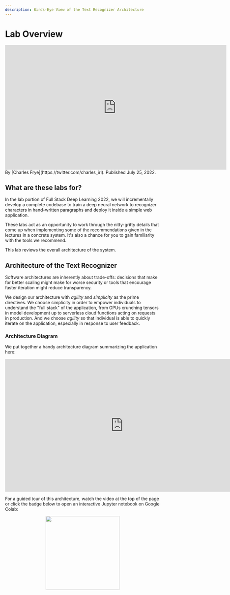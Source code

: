 ```yaml
---
description: Birds-Eye View of the Text Recognizer Architecture
---
```

# Lab Overview

<div align="center">
  <iframe width="720" height="405" src="https://www.youtube.com/embed/hltjXcaxExY?list=PL1T8fO7ArWleMMI8KPJ_5D5XSlovTW_Ur" title="YouTube video player" frameborder="0" allow="accelerometer; autoplay; clipboard-write; encrypted-media; gyroscope; picture-in-picture" allowfullscreen></iframe>
</div>

<div class="author" markdown>
By [Charles Frye](https://twitter.com/charles_irl). Published July 25, 2022.
</div>

## What are these labs for?

In the lab portion of Full Stack Deep Learning 2022,
we will incrementally develop a complete codebase
to train a deep neural network to recognizer characters in hand-written paragraphs
and deploy it inside a simple web application.

These labs act as an opportunity to work through the nitty-gritty details that come up
when implementing some of the recommendations given in the lectures in a concrete system.
It's also a chance for you to gain familiarity with the tools we recommend.

This lab reviews the overall architecture of the system.

## Architecture of the Text Recognizer

Software architectures are inherently about trade-offs:
decisions that make for better scaling might make for worse security or
tools that encourage faster iteration might reduce transparency.

We design our architecture with _agility_ and _simplicity_ as the prime directives.
We choose simplicity in order to empower individuals to understand the "full stack" of the application,
from GPUs crunching tensors in model development up to serverless cloud functions acting on requests in production.
And we choose _agility_ so that individual is able to quickly iterate on the application,
especially in response to user feedback.

### Architecture Diagram

We put together a handy architecture diagram summarizing the application here:

<div align="center">
  <iframe width="768" height="432" src="https://miro.com/app/live-embed/uXjVOrOHcOg=/?moveToViewport=-756,-1203,2371,1920&embedAutoplay=true" frameBorder="0" scrolling="no" allowFullScreen></iframe>
</div>

For a guided tour of this architecture, watch the video at the top of the page or
click the badge below to open an interactive Jupyter notebook on Google Colab:

<div align="center">
  <a href="https://fsdl.me/2022-overview"> <img src=https://colab.research.google.com/assets/colab-badge.svg width=240> </a>
</div>

